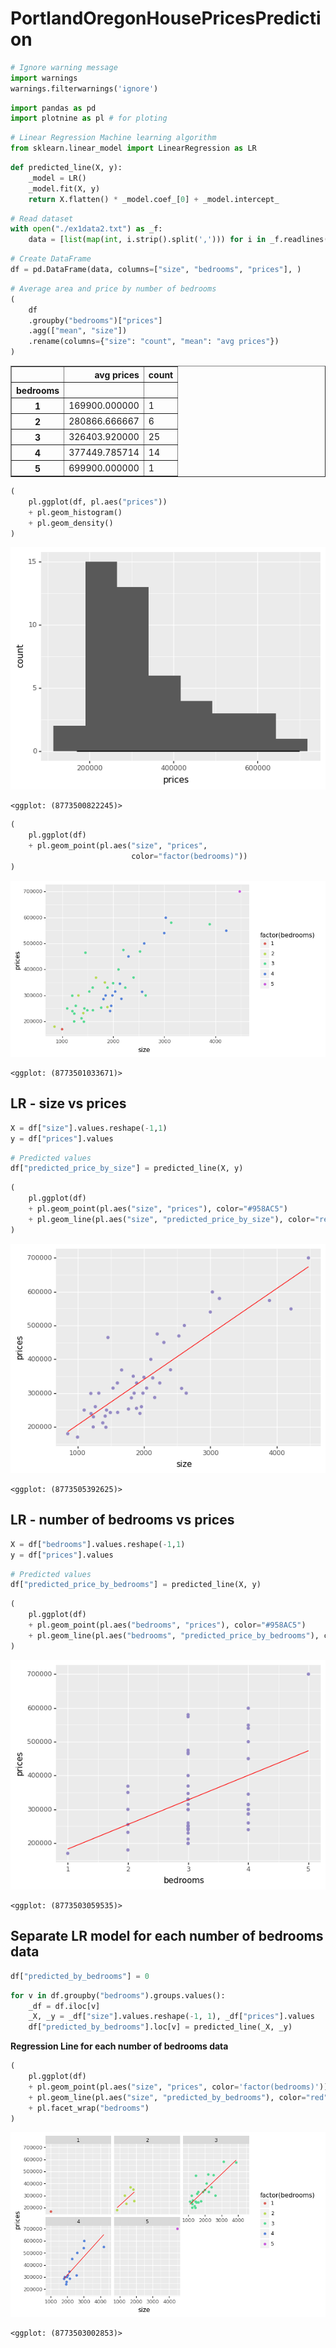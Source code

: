 # PortlandOregonHousePricesPrediction

```python
# Ignore warning message
import warnings
warnings.filterwarnings('ignore')
```


```python
import pandas as pd 
import plotnine as pl # for ploting
```


```python
# Linear Regression Machine learning algorithm
from sklearn.linear_model import LinearRegression as LR
```


```python
def predicted_line(X, y):
    _model = LR()
    _model.fit(X, y)
    return X.flatten() * _model.coef_[0] + _model.intercept_
```


```python
# Read dataset
with open("./ex1data2.txt") as _f:
    data = [list(map(int, i.strip().split(','))) for i in _f.readlines()]
```


```python
# Create DataFrame
df = pd.DataFrame(data, columns=["size", "bedrooms", "prices"], )
```


```python
# Average area and price by number of bedrooms
(
    df
    .groupby("bedrooms")["prices"]
    .agg(["mean", "size"])
    .rename(columns={"size": "count", "mean": "avg prices"})
)
```




<div>
<style scoped>
    .dataframe tbody tr th:only-of-type {
        vertical-align: middle;
    }

    .dataframe tbody tr th {
        vertical-align: top;
    }

    .dataframe thead th {
        text-align: right;
    }
</style>
<table border="1" class="dataframe">
  <thead>
    <tr style="text-align: right;">
      <th></th>
      <th>avg prices</th>
      <th>count</th>
    </tr>
    <tr>
      <th>bedrooms</th>
      <th></th>
      <th></th>
    </tr>
  </thead>
  <tbody>
    <tr>
      <th>1</th>
      <td>169900.000000</td>
      <td>1</td>
    </tr>
    <tr>
      <th>2</th>
      <td>280866.666667</td>
      <td>6</td>
    </tr>
    <tr>
      <th>3</th>
      <td>326403.920000</td>
      <td>25</td>
    </tr>
    <tr>
      <th>4</th>
      <td>377449.785714</td>
      <td>14</td>
    </tr>
    <tr>
      <th>5</th>
      <td>699900.000000</td>
      <td>1</td>
    </tr>
  </tbody>
</table>
</div>




```python
(
    pl.ggplot(df, pl.aes("prices"))
    + pl.geom_histogram()
    + pl.geom_density()
)
```


    
![png](output_7_0.png)
    





    <ggplot: (8773500822245)>




```python
(
    pl.ggplot(df)
    + pl.geom_point(pl.aes("size", "prices",
                           color="factor(bedrooms)"))
)
```


    
![png](output_8_0.png)
    





    <ggplot: (8773501033671)>



## LR - size vs prices


```python
X = df["size"].values.reshape(-1,1)
y = df["prices"].values
```


```python
# Predicted values
df["predicted_price_by_size"] = predicted_line(X, y)
```


```python
(
    pl.ggplot(df)
    + pl.geom_point(pl.aes("size", "prices"), color="#958AC5")
    + pl.geom_line(pl.aes("size", "predicted_price_by_size"), color="red")
)
```


    
![png](output_12_0.png)
    





    <ggplot: (8773505392625)>



## **LR - number of bedrooms vs prices**


```python
X = df["bedrooms"].values.reshape(-1,1)
y = df["prices"].values
```


```python
# Predicted values
df["predicted_price_by_bedrooms"] = predicted_line(X, y)
```


```python
(
    pl.ggplot(df)
    + pl.geom_point(pl.aes("bedrooms", "prices"), color="#958AC5")
    + pl.geom_line(pl.aes("bedrooms", "predicted_price_by_bedrooms"), color="red")
)
```


    
![png](output_16_0.png)
    





    <ggplot: (8773503059535)>



## **Separate LR model for each number of bedrooms data**


```python
df["predicted_by_bedrooms"] = 0
```


```python
for v in df.groupby("bedrooms").groups.values():
    _df = df.iloc[v]
    _X, _y = _df["size"].values.reshape(-1, 1), _df["prices"].values
    df["predicted_by_bedrooms"].loc[v] = predicted_line(_X, _y)
```

**Regression Line for each number of bedrooms data**


```python
(
    pl.ggplot(df)
    + pl.geom_point(pl.aes("size", "prices", color='factor(bedrooms)'))
    + pl.geom_line(pl.aes("size", "predicted_by_bedrooms"), color="red")
    + pl.facet_wrap("bedrooms")
)
```


    
![png](output_21_0.png)
    





    <ggplot: (8773503002853)>




```python

```
